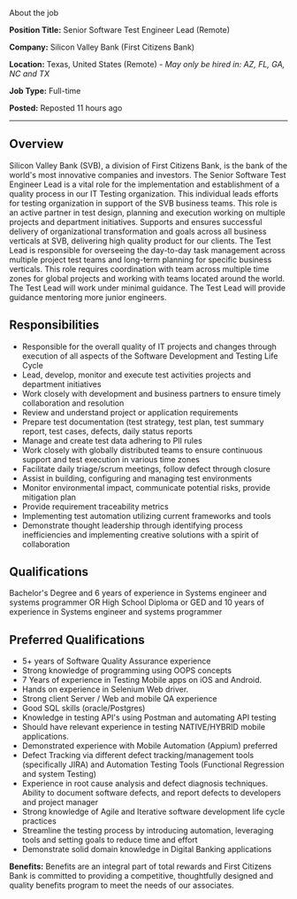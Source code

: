 About the job

**Position Title:** Senior Software Test Engineer Lead (Remote)

**Company:** Silicon Valley Bank (First Citizens Bank)

**Location:** Texas, United States (Remote) - *May only be hired in: AZ, FL, GA, NC and TX*

**Job Type:** Full-time

**Posted:** Reposted 11 hours ago

---

## Overview

Silicon Valley Bank (SVB), a division of First Citizens Bank, is the bank of the world's most innovative companies and investors. The Senior Software Test Engineer Lead is a vital role for the implementation and establishment of a quality process in our IT Testing organization. This individual leads efforts for testing organization in support of the SVB business teams. This role is an active partner in test design, planning and execution working on multiple projects and department initiatives. Supports and ensures successful delivery of organizational transformation and goals across all business verticals at SVB, delivering high quality product for our clients. The Test Lead is responsible for overseeing the day-to-day task management across multiple project test teams and long-term planning for specific business verticals. This role requires coordination with team across multiple time zones for global projects and working with teams located around the world. The Test Lead will work under minimal guidance. The Test Lead will provide guidance mentoring more junior engineers.

## Responsibilities

- Responsible for the overall quality of IT projects and changes through execution of all aspects of the Software Development and Testing Life Cycle
- Lead, develop, monitor and execute test activities projects and department initiatives
- Work closely with development and business partners to ensure timely collaboration and resolution
- Review and understand project or application requirements
- Prepare test documentation (test strategy, test plan, test summary report, test cases, defects, daily status reports
- Manage and create test data adhering to PII rules
- Work closely with globally distributed teams to ensure continuous support and test execution in various time zones
- Facilitate daily triage/scrum meetings, follow defect through closure
- Assist in building, configuring and managing test environments
- Monitor environmental impact, communicate potential risks, provide mitigation plan
- Provide requirement traceability metrics
- Implementing test automation utilizing current frameworks and tools
- Demonstrate thought leadership through identifying process inefficiencies and implementing creative solutions with a spirit of collaboration

## Qualifications

Bachelor's Degree and 6 years of experience in Systems engineer and systems programmer OR High School Diploma or GED and 10 years of experience in Systems engineer and systems programmer

## Preferred Qualifications

- 5+ years of Software Quality Assurance experience
- Strong knowledge of programming using OOPS concepts
- 7 Years of experience in Testing Mobile apps on iOS and Android.
- Hands on experience in Selenium Web driver.
- Strong client Server / Web and mobile QA experience
- Good SQL skills (oracle/Postgres)
- Knowledge in testing API's using Postman and automating API testing
- Should have relevant experience in testing NATIVE/HYBRID mobile applications.
- Demonstrated experience with Mobile Automation (Appium) preferred
- Defect Tracking via different defect tracking/management tools (specifically JIRA) and Automation Testing Tools (Functional Regression and system Testing)
- Experience in root cause analysis and defect diagnosis techniques. Ability to document software defects, and report defects to developers and project manager
- Strong knowledge of Agile and Iterative software development life cycle practices
- Streamline the testing process by introducing automation, leveraging tools and setting goals to reduce time and effort
- Demonstrate solid domain knowledge in Digital Banking applications

**Benefits:** Benefits are an integral part of total rewards and First Citizens Bank is committed to providing a competitive, thoughtfully designed and quality benefits program to meet the needs of our associates.
